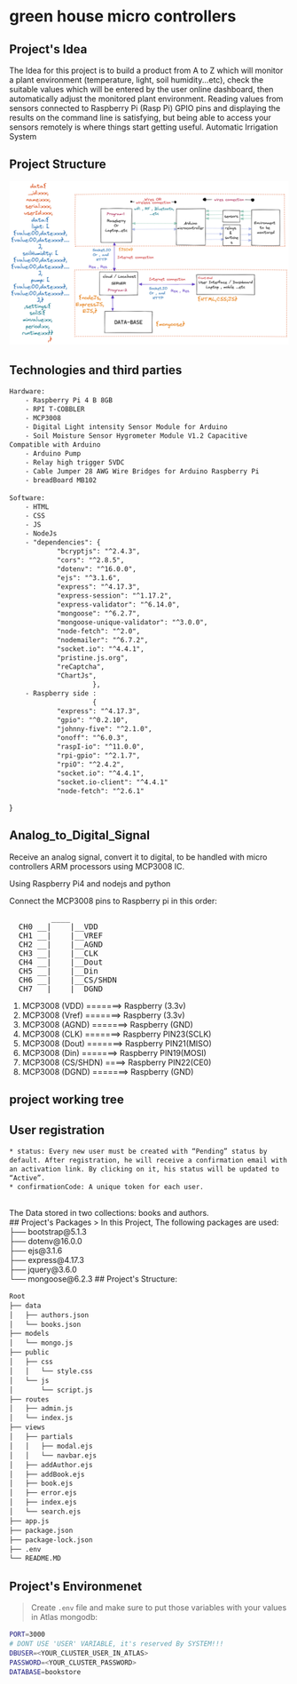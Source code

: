 # green house micro controllers

## Project's Idea

The Idea for this project is to build a product from A to Z which will monitor a plant environment (temperature, light, soil humidity...etc), check the suitable values which will be entered by the user online dashboard, then automatically adjust the monitored plant environment.
Reading values from sensors connected to Raspberry Pi (Rasp Pi) GPIO pins and displaying the results on the command line is satisfying, but being able to access your sensors remotely is where things start getting useful.
Automatic Irrigation System

## Project Structure

![Project Structure map](./utils/Untitled-2022-03-27-1057.png)

## Technologies and third parties

    Hardware:
        - Raspberry Pi 4 B 8GB
        - RPI T-COBBLER
        - MCP3008
        - Digital Light intensity Sensor Module for Arduino
        - Soil Moisture Sensor Hygrometer Module V1.2 Capacitive Compatible with Arduino
        - Arduino Pump
        - Relay high trigger 5VDC
        - Cable Jumper 28 AWG Wire Bridges for Arduino Raspberry Pi
        - breadBoard MB102

    Software:
        - HTML
        - CSS
        - JS
        - NodeJs
        - "dependencies": {
                "bcryptjs": "^2.4.3",
                "cors": "^2.8.5",
                "dotenv": "^16.0.0",
                "ejs": "^3.1.6",
                "express": "^4.17.3",
                "express-session": "^1.17.2",
                "express-validator": "^6.14.0",
                "mongoose": "^6.2.7",
                "mongoose-unique-validator": "^3.0.0",
                "node-fetch": "^2.0",
                "nodemailer": "^6.7.2",
                "socket.io": "^4.4.1",
                "pristine.js.org",
                "reCaptcha",
                "ChartJs",
                         },
        - Raspberry side : 
                         {
                "express": "^4.17.3",
                "gpio": "^0.2.10",
                "johnny-five": "^2.1.0",
                "onoff": "^6.0.3",
                "raspI-io": "^11.0.0",
                "rpi-gpio": "^2.1.7",
                "rpiO": "^2.4.2",
                "socket.io": "^4.4.1",
                "socket.io-client": "^4.4.1"
                "node-fetch": "^2.6.1"
  }

## Analog_to_Digital_Signal

Receive an analog signal, convert it to digital, to be handled with micro controllers ARM processors using MCP3008 IC.

Using Raspberry Pi4 and nodejs and python

Connect the MCP3008 pins to Raspberry pi in this order:

<pre>
         ____
  CH0 __|    |__VDD
  CH1 __|    |__VREF
  CH2 __|    |__AGND
  CH3 __|    |__CLK
  CH4 __|    |__Dout
  CH5 __|    |__Din
  CH6 __|    |__CS/SHDN
  CH7 __|____|__DGND
</pre>

<ol>
<li>MCP3008 (VDD) =======> Raspberry (3.3v)</li>
<li>MCP3008 (Vref) =======> Raspberry (3.3v)</li>
<li>MCP3008 (AGND) =======> Raspberry (GND)</li>
<li>MCP3008 (CLK) =======> Raspberry PIN23(SCLK)</li>
<li>MCP3008 (Dout) =======> Raspberry PIN21(MISO)</li>
<li>MCP3008 (Din) =======> Raspberry PIN19(MOSI)</li>
<li>MCP3008 (CS/SHDN) ====> Raspberry PIN22(CE0)</li>
<li>MCP3008 (DGND) =======> Raspberry (GND)</li>
</ol>

## project working tree

## User registration

    * status: Every new user must be created with “Pending” status by default. After registration, he will receive a confirmation email with an activation link. By clicking on it, his status will be updated to “Active”.
    * confirmationCode: A unique token for each user.


<br>
The Data stored in two collections: books and authors.
<br>
## Project's Packages
> In this Project, The following packages are used:
<br>
├── bootstrap@5.1.3<br>
├── dotenv@16.0.0<br>
├── ejs@3.1.6<br>
├── express@4.17.3<br>
├── jquery@3.6.0<br>
└── mongoose@6.2.3
## Project's Structure:

```sh
Root
├── data
│   ├── authors.json
│   └── books.json
├── models
│   └── mongo.js
├── public
│   ├── css
│   │   └── style.css
│   └── js
│       └── script.js
├── routes
│   ├── admin.js
│   └── index.js
├── views
│   ├── partials
│   │   ├── modal.ejs
│   │   └── navbar.ejs
│   ├── addAuthor.ejs
│   ├── addBook.ejs
│   ├── book.ejs
│   ├── error.ejs
│   ├── index.ejs
│   └── search.ejs
├── app.js
├── package.json
├── package-lock.json
├── .env
└── README.MD
```
## Project's Environmenet
> Create ```.env``` file and make sure to put those variables with your values in Atlas mongodb:
```sh
PORT=3000
# DONT USE 'USER' VARIABLE, it's reserved By SYSTEM!!!
DBUSER=<YOUR_CLUSTER_USER_IN_ATLAS>
PASSWORD=<YOUR_CLUSTER_PASSWORD>
DATABASE=bookstore
```
